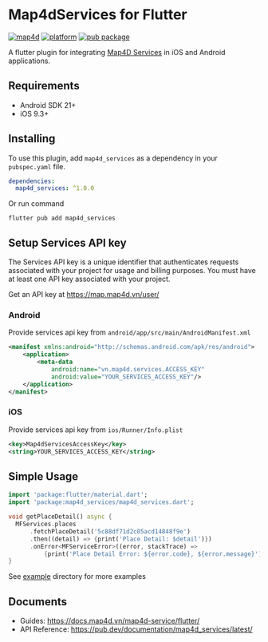 # Map4dServices for Flutter
[![map4d](https://img.shields.io/badge/map4d-services-orange)](https://map4d.vn/)
[![platform](https://img.shields.io/badge/platform-flutter-45d2fd.svg)](https://flutter.dev/)
[![pub package](https://img.shields.io/pub/v/map4d_services.svg)](https://pub.dev/packages/map4d_services)

A flutter plugin for integrating [Map4D Services](https://api.map4d.vn/sdk/docs/index.html) in iOS and Android applications.

## Requirements
- Android SDK 21+
- iOS 9.3+

## Installing

To use this plugin, add `map4d_services` as a dependency in your `pubspec.yaml` file.

```yaml
dependencies:
  map4d_services: ^1.0.0
```

Or run command

```shell
flutter pub add map4d_services
```

## Setup Services API key

The Services API key is a unique identifier that authenticates requests associated with your project for usage and billing purposes. You must have at least one API key associated with your project.

Get an API key at <https://map.map4d.vn/user/>

### Android

Provide services api key from `android/app/src/main/AndroidManifest.xml`

```xml
<manifest xmlns:android="http://schemas.android.com/apk/res/android">
    <application>
        <meta-data
            android:name="vn.map4d.services.ACCESS_KEY"
            android:value="YOUR_SERVICES_ACCESS_KEY"/>
    </application>
</manifest>
```

### iOS

Provide services api key from `ios/Runner/Info.plist`

```xml
<key>Map4dServicesAccessKey</key>
<string>YOUR_SERVICES_ACCESS_KEY</string>
```

## Simple Usage

```dart
import 'package:flutter/material.dart';
import 'package:map4d_services/map4d_services.dart';

void getPlaceDetail() async {
  MFServices.places
      .fetchPlaceDetail('5c88df71d2c05acd14848f9e')
      .then((detail) => {print('Place Detail: $detail')})
      .onError<MFServiceError>((error, stackTrace) =>
          {print('Place Detail Error: ${error.code}, ${error.message}')});
}
```

See [example](https://github.com/map4d/map4d-services-flutter/tree/master/example) directory for more examples

## Documents

- Guides: <https://docs.map4d.vn/map4d-service/flutter/>
- API Reference: <https://pub.dev/documentation/map4d_services/latest/>